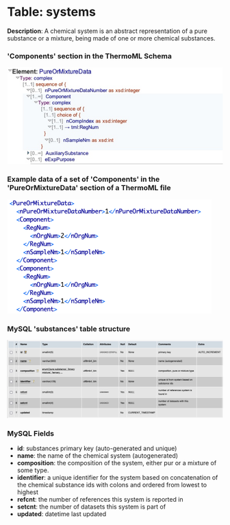 # Table: systems

**Description**: A chemical system is an abstract representation of a pure substance or a mixture, being made
of one or more chemical substances.

### 'Components' section in the ThermoML Schema
![ThermoML Schema](../images/thermoml/thermoml_schema_component.jpg)

### Example data of a set of 'Components' in the 'PureOrMixtureData' section of a ThermoML file
![ThermoML Example](../images/thermoml/thermoml_example_components.png)

### MySQL 'substances' table structure
![MySQL Structure](../images/mysql/mysql_systems.jpg)

### MySQL Fields
* **id**: substances primary key (auto-generated and unique)
* **name**: the name of the chemical system (autogenerated)
* **composition**: the composition of the system, either pur or a mixture of some type.
* **identifier**: a unique identifier for the system based on concatenation of the chemical substance ids with colons
and ordered from lowest to highest
* **refcnt**: the number of references this system is reported in 
* **setcnt**: the number of datasets this system is part of
* **updated**: datetime last updated